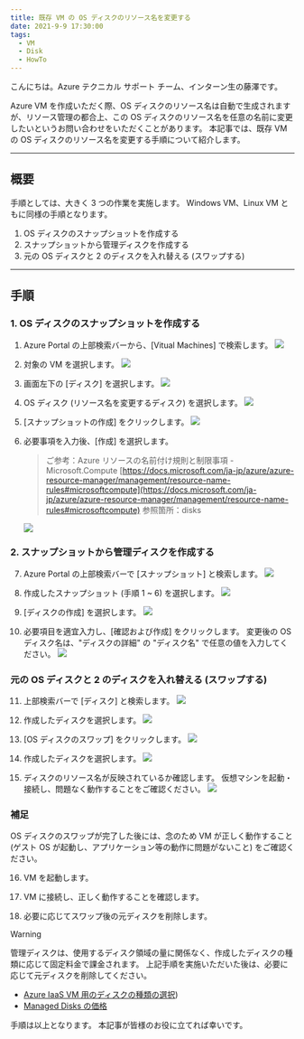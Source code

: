 ```yaml
---
title: 既存 VM の OS ディスクのリソース名を変更する
date: 2021-9-9 17:30:00
tags:
  - VM
  - Disk
  - HowTo
---
```


こんにちは。Azure テクニカル サポート チーム、インターン生の藤澤です。

Azure VM を作成いただく際、OS ディスクのリソース名は自動で生成されますが、リソース管理の都合上、この OS ディスクのリソース名を任意の名前に変更したいというお問い合わせをいただくことがあります。
本記事では、既存 VM の OS ディスクのリソース名を変更する手順について紹介します。

<!-- more -->

---

## 概要

手順としては、大きく 3 つの作業を実施します。
Windows VM、Linux VM ともに同様の手順となります。

1. OS ディスクのスナップショットを作成する
2. スナップショットから管理ディスクを作成する
3. 元の OS ディスクと 2 のディスクを入れ替える (スワップする)

---

## 手順
### 1. OS ディスクのスナップショットを作成する

1. Azure Portal の上部検索バーから、[Vitual Machines] で検索します。
   ![](./how-to-change-os-disk-name/01.png)

2. 対象の VM を選択します。
   ![](./how-to-change-os-disk-name/02.png)

3. 画面左下の [ディスク] を選択します。
   ![](./how-to-change-os-disk-name/03.png)

4. OS ディスク (リソース名を変更するディスク) を選択します。
   ![](./how-to-change-os-disk-name/04.png)

5. [スナップショットの作成] をクリックします。
   ![](./how-to-change-os-disk-name/05.png)

6. 必要事項を入力後、[作成] を選択します。

   > ご参考：Azure リソースの名前付け規則と制限事項 - Microsoft.Compute
   >[https://docs.microsoft.com/ja-jp/azure/azure-resource-manager/management/resource-name-rules#microsoftcompute](https://docs.microsoft.com/ja-jp/azure/azure-resource-manager/management/resource-name-rules#microsoftcompute)
   > 参照箇所：disks

   ![](./how-to-change-os-disk-name/06.png)


### 2. スナップショットから管理ディスクを作成する

7. Azure Portal の上部検索バーで [スナップショット] と検索します。
   ![](./how-to-change-os-disk-name/07.png)

8. 作成したスナップショット (手順 1 ~ 6) を選択します。
   ![](./how-to-change-os-disk-name/08.png)

9. [ディスクの作成] を選択します。
   ![](./how-to-change-os-disk-name/09.png)

10. 必要項目を適宜入力し、[確認および作成] をクリックします。
    変更後の OS ディスク名は、"ディスクの詳細" の "ディスク名" で任意の値を入力してください。
    ![](./how-to-change-os-disk-name/10.png)


### 元の OS ディスクと 2 のディスクを入れ替える (スワップする)

11. 上部検索バーで [ディスク] と検索します。
    ![](./how-to-change-os-disk-name/11.png)

12. 作成したディスクを選択します。
    ![](./how-to-change-os-disk-name/12.png)

13. [OS ディスクのスワップ] をクリックします。
    ![](./how-to-change-os-disk-name/13.png)

14. 作成したディスクを選択します。
    ![](./how-to-change-os-disk-name/14.png)

15. ディスクのリソース名が反映されているか確認します。
    仮想マシンを起動・接続し、問題なく動作することをご確認ください。
    ![](./how-to-change-os-disk-name/15.png)

### 補足

OS ディスクのスワップが完了した後には、念のため VM が正しく動作すること (ゲスト OS が起動し、アプリケーション等の動作に問題がないこと) をご確認ください。


16. VM を起動します。

17. VM に接続し、正しく動作することを確認します。

18. 必要に応じてスワップ後の元ディスクを削除します。

> [!WARNING]
> 管理ディスクは、使用するディスク領域の量に関係なく、作成したディスクの種類に応じて固定料金で課金されます。
> 上記手順を実施いただいた後は、必要に応じて元ディスクを削除してください。
> - [Azure IaaS VM 用のディスクの種類の選択](https://docs.microsoft.com/ja-jp/azure/virtual-machines/disks-types)) 
> - [Managed Disks の価格](https://azure.microsoft.com/ja-jp/pricing/details/managed-disks/)




手順は以上となります。
本記事が皆様のお役に立てれば幸いです。